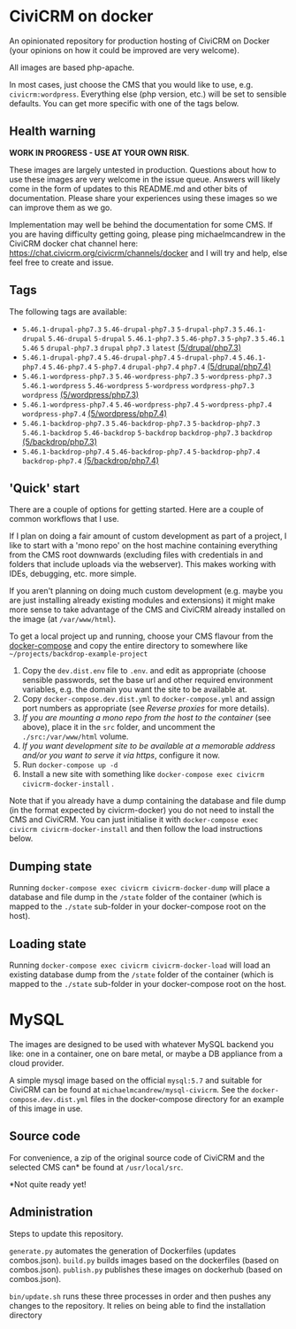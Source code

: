 # CiviCRM on docker

An opinionated repository for production hosting of CiviCRM on Docker (your opinions on how it could be improved are very welcome).

All images are based php-apache.

In most cases, just choose the CMS that you would like to use, e.g. `civicrm:wordpress`. Everything else (php version, etc.) will be set to sensible defaults. You can get more specific with one of the tags below.

## Health warning

**WORK IN PROGRESS - USE AT YOUR OWN RISK**.

These images are largely untested in production. Questions about how to use these images are very welcome in the issue queue. Answers will likely come in the form of updates to this README.md and other bits of documentation. Please share your experiences using these images so we can improve them as we go.

Implementation may well be behind the documentation for some CMS. If you are having difficulty getting going, please ping michaelmcandrew in the CiviCRM docker chat channel here: https://chat.civicrm.org/civicrm/channels/docker and I will try and help, else feel free to create and issue.

## Tags

The following tags are available:

<!---START_TAGS-->

- `5.46.1-drupal-php7.3` `5.46-drupal-php7.3` `5-drupal-php7.3` `5.46.1-drupal` `5.46-drupal` `5-drupal` `5.46.1-php7.3` `5.46-php7.3` `5-php7.3` `5.46.1` `5.46` `5` `drupal-php7.3` `drupal` `php7.3` `latest` [(5/drupal/php7.3)](5/drupal/php7.3)
- `5.46.1-drupal-php7.4` `5.46-drupal-php7.4` `5-drupal-php7.4` `5.46.1-php7.4` `5.46-php7.4` `5-php7.4` `drupal-php7.4` `php7.4` [(5/drupal/php7.4)](5/drupal/php7.4)
- `5.46.1-wordpress-php7.3` `5.46-wordpress-php7.3` `5-wordpress-php7.3` `5.46.1-wordpress` `5.46-wordpress` `5-wordpress` `wordpress-php7.3` `wordpress` [(5/wordpress/php7.3)](5/wordpress/php7.3)
- `5.46.1-wordpress-php7.4` `5.46-wordpress-php7.4` `5-wordpress-php7.4` `wordpress-php7.4` [(5/wordpress/php7.4)](5/wordpress/php7.4)
- `5.46.1-backdrop-php7.3` `5.46-backdrop-php7.3` `5-backdrop-php7.3` `5.46.1-backdrop` `5.46-backdrop` `5-backdrop` `backdrop-php7.3` `backdrop` [(5/backdrop/php7.3)](5/backdrop/php7.3)
- `5.46.1-backdrop-php7.4` `5.46-backdrop-php7.4` `5-backdrop-php7.4` `backdrop-php7.4` [(5/backdrop/php7.4)](5/backdrop/php7.4)

<!---END_TAGS-->

## 'Quick' start

There are a couple of options for getting started. Here are a couple of common workflows that I use.

If I plan on doing a fair amount of custom development as part of a project, I like to start with a 'mono repo' on the host machine containing everything from the CMS root downwards (excluding files with credentials in and folders that include uploads via the webserver). This makes working with IDEs, debugging, etc. more simple.

If you aren't planning on doing much custom development (e.g. maybe you are just installing already existing modules and extensions) it might make more sense to take advantage of the CMS and CiviCRM already installed on the image (at `/var/www/html`).

To get a local project up and running, choose your CMS flavour from the [docker-compose](docker-compose) and copy the entire directory to somewhere like `~/projects/backdrop-example-project`

1. Copy the `dev.dist.env` file to `.env`. and edit as appropriate (choose sensible passwords, set the base url and other required environment variables, e.g. the domain you want the site to be available at.
2. Copy `docker-compose.dev.dist.yml` to `docker-compose.yml` and assign port numbers as appropriate (see _Reverse proxies_ for more details).
3. _If you are mounting a mono repo from the host to the container_ (see above), place it in the `src` folder, and uncomment the `./src:/var/www/html` volume.
4. _If you want development site to be available at a memorable address and/or you want to serve it via https_, configure it now.
5. Run `docker-compose up -d`
6. Install a new site with something like `docker-compose exec civicrm civicrm-docker-install` .

Note that if you already have a dump containing the database and file dump (in the format expected by civicrm-docker) you do not need to install the CMS and CiviCRM. You can just initialise it with `docker-compose exec civicrm civicrm-docker-install` and then follow the load instructions below.

## Dumping state

Running `docker-compose exec civicrm civicrm-docker-dump` will place a database and file dump in the `/state` folder of the container (which is mapped to the `./state` sub-folder in your docker-compose root on the host).

## Loading state

Running `docker-compose exec civicrm civicrm-docker-load` will load an existing database dump from the `/state` folder of the container (which is mapped to the `./state` sub-folder in your docker-compose root on the host.

# MySQL

The images are designed to be used with whatever MySQL backend you like: one in a container, one on bare metal, or maybe a DB appliance from a cloud provider.

A simple mysql image based on the official `mysql:5.7` and suitable for CiviCRM can be found at `michaelmcandrew/mysql-civicrm`. See the `docker-compose.dev.dist.yml` files in the docker-compose directory for an example of this image in use.

## Source code

For convenience, a zip of the original source code of CiviCRM and the selected CMS can\* be found at `/usr/local/src`.

\*Not quite ready yet!

## Administration

Steps to update this repository.

`generate.py` automates the generation of Dockerfiles (updates combos.json).
`build.py` builds images based on the dockerfiles (based on combos.json).
`publish.py` publishes these images on dockerhub (based on combos.json).

`bin/update.sh` runs these three processes in order and then pushes any changes to the repository. It relies on being able to find the installation directory
